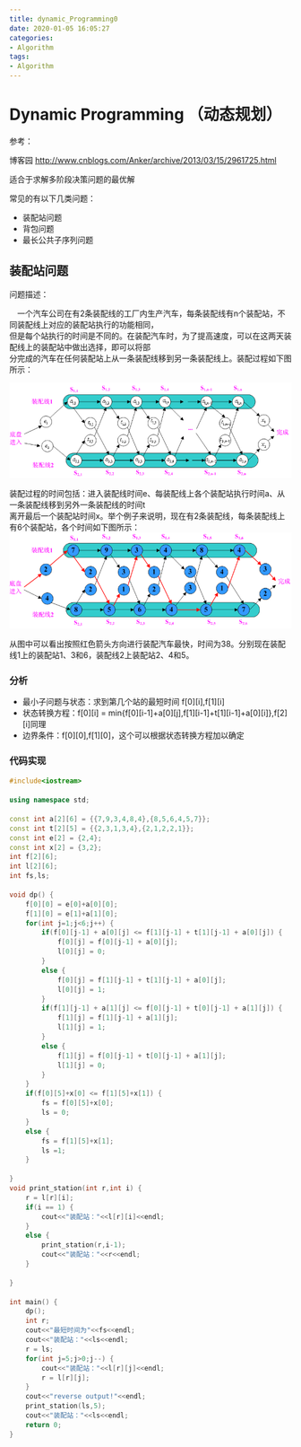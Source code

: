 ```yaml
---
title: dynamic_Programming0
date: 2020-01-05 16:05:27
categories:
- Algorithm
tags:
- Algorithm
---
```


# Dynamic Programming （动态规划）

参考：

博客园 http://www.cnblogs.com/Anker/archive/2013/03/15/2961725.html

适合于求解多阶段决策问题的最优解

常见的有以下几类问题：
- 装配站问题
- 背包问题
- 最长公共子序列问题

## 装配站问题

问题描述：

　一个汽车公司在有2条装配线的工厂内生产汽车，每条装配线有n个装配站，不同装配线上对应的装配站执行的功能相同，   
但是每个站执行的时间是不同的。在装配汽车时，为了提高速度，可以在这两天装配线上的装配站中做出选择，即可以将部   
分完成的汽车在任何装配站上从一条装配线移到另一条装配线上。装配过程如下图所示：

![](dynamic_Programming0/dp_zp0.png)

装配过程的时间包括：进入装配线时间e、每装配线上各个装配站执行时间a、从一条装配线移到另外一条装配线的时间t  
离开最后一个装配站时间x。举个例子来说明，现在有2条装配线，每条装配线上有6个装配站，各个时间如下图所示：  
![](dynamic_Programming0/dp_zp1.png)  

从图中可以看出按照红色箭头方向进行装配汽车最快，时间为38。分别现在装配线1上的装配站1、3和6，装配线2上装配站2、4和5。

### 分析  
- 最小子问题与状态：求到第几个站的最短时间 f\[0]\[i],f\[1]\[i]
- 状态转换方程：f\[0]\[i] = min{f\[0]\[i-1]+a\[0]\[j],f\[1]\[i-1]+t\[1]\[i-1]+a\[0]\[i]},f\[2]\[i]同理
- 边界条件：f\[0]\[0],f\[1]\[0]，这个可以根据状态转换方程加以确定


### 代码实现

```c++
#include<iostream>

using namespace std;

const int a[2][6] = {{7,9,3,4,8,4},{8,5,6,4,5,7}};
const int t[2][5] = {{2,3,1,3,4},{2,1,2,2,1}};
const int e[2] = {2,4};
const int x[2] = {3,2};
int f[2][6];
int l[2][6];
int fs,ls;

void dp() {
    f[0][0] = e[0]+a[0][0];
    f[1][0] = e[1]+a[1][0];
    for(int j=1;j<6;j++) {
        if(f[0][j-1] + a[0][j] <= f[1][j-1] + t[1][j-1] + a[0][j]) {
            f[0][j] = f[0][j-1] + a[0][j];
            l[0][j] = 0;
        } 
        else {
            f[0][j] = f[1][j-1] + t[1][j-1] + a[0][j];
            l[0][j] = 1;
        }
        if(f[1][j-1] + a[1][j] <= f[0][j-1] + t[0][j-1] + a[1][j]) {
            f[1][j] = f[1][j-1] + a[1][j];
            l[1][j] = 1;
        }
        else {
            f[1][j] = f[0][j-1] + t[0][j-1] + a[1][j];
            l[1][j] = 0;
        }  
    }
    if(f[0][5]+x[0] <= f[1][5]+x[1]) {
        fs = f[0][5]+x[0];
        ls = 0;
    }
    else {
        fs = f[1][5]+x[1];
        ls =1;
    }

}
void print_station(int r,int i) {
    r = l[r][i];
    if(i == 1) {
        cout<<"装配站："<<l[r][i]<<endl;
    }
    else {
        print_station(r,i-1);
        cout<<"装配站："<<r<<endl;
    }

}

int main() {
    dp();
    int r;
    cout<<"最短时间为"<<fs<<endl;
    cout<<"装配站："<<ls<<endl;
    r = ls;
    for(int j=5;j>0;j--) {
        cout<<"装配站："<<l[r][j]<<endl;
        r = l[r][j];
    }
    cout<<"reverse output!"<<endl;
    print_station(ls,5);
    cout<<"装配站："<<ls<<endl;
    return 0;
}
```

